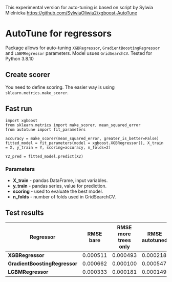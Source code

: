 This experimental version for auto-tuning is based 
on script by Sylwia Mielnicka https://github.com/SylwiaOliwia2/xgboost-AutoTune 

# AutoTune for regressors
Package allows for auto-tuning `XGBRegressor`, `GradientBoostingRegressor` and `LGBMRegressor` parameters. Model usues `GridSearchCV`. Tested for Python 3.8.10

## Create scorer
You need to define scoring. The easier way is using `sklearn.metrics.make_scorer`. 

## Fast run

```
import xgboost
from sklearn.metrics import make_scorer, mean_squared_error
from autotune import fit_parameters

accuracy = make_scorer(mean_squared_error, greater_is_better=False)
fitted_model = fit_parameters(model = xgboost.XGBRegressor(), X_train = X, y_train = Y, scoring=accuracy, n_folds=2)    

Y2_pred = fitted_model.predict(X2)
```

### Parameters

* **X_train** - pandas DataFrame, input variables.
* **y_train** - pandas series, value for prediction.
* **scoring** - used to evaluate the best model.
* **n_folds** - number of folds used in GridSearchCV.

## Test results

| Regressor | RMSE bare | RMSE more trees only | RMSE autotuned |
| --- | --- | --- | --- |
| **XGBRegressor** | 0.000511 | 0.000493 | 0.000218 |
| **GradientBoostingRegressor** | 0.000662 | 0.000100 | 0.000547 |
| **LGBMRegressor** | 0.000333 | 0.000181 | 0.000149 |
